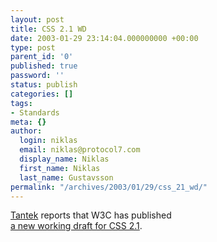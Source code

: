 ```yaml
---
layout: post
title: CSS 2.1 WD
date: 2003-01-29 23:14:04.000000000 +00:00
type: post
parent_id: '0'
published: true
password: ''
status: publish
categories: []
tags:
- Standards
meta: {}
author:
  login: niklas
  email: niklas@protocol7.com
  display_name: Niklas
  first_name: Niklas
  last_name: Gustavsson
permalink: "/archives/2003/01/29/css_21_wd/"
---
```

[Tantek](http://tantek.com/log/2003/01.html#L20030128t1511) reports that W3C has published  
[a new working draft for CSS 2.1](http://www.w3.org/TR/2003/WD-CSS21-20030128/).

